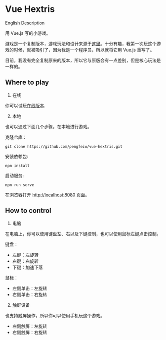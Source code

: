 # Vue Hextris

[English Description](./README.md)

用 Vue.js 写的小游戏。

游戏是一个复制版本，游戏玩法和设计来源于[这里](https://github.com/Hextris/hextris)。十分有趣，我第一次玩这个游戏的时候，就被吸引了，因为我是一个程序员，所以就将它用 Vue.js 重写了。

目前，我没有完全复制原来的版本，所以它与原版会有一点差别，但是核心玩法是一样的。

## Where to play

1. 在线

你可以试玩[在线版本](https://pengfeiw.github.io/vue-hextris).

2. 本地

也可以通过下面几个步骤，在本地进行游戏。

克隆仓库：
```
git clone https://github.com/pengfeiw/vue-hextris.git
``` 

安装依赖包:
```
npm install
```

启动服务:
```
npm run serve
```

在浏览器打开 [http://localhost:8080](http://localhost:8080) 页面。

## How to control

1. 电脑

在电脑上，你可以使用键盘左、右以及下键控制，也可以使用鼠标左键点击控制。

键盘：
- 左键：左旋转
- 右键：右旋转
- 下键：加速下落

鼠标：
- 左侧单击：左旋转
- 右侧单击：右旋转

2. 触屏设备

也支持触屏操作，所以你可以使用手机玩这个游戏。

- 左侧触屏：左旋转
- 右侧触屏：右旋转

